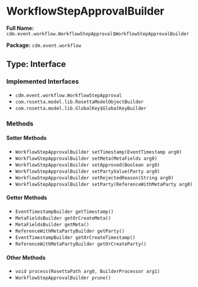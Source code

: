 # WorkflowStepApprovalBuilder

**Full Name:** `cdm.event.workflow.WorkflowStepApproval$WorkflowStepApprovalBuilder`

**Package:** `cdm.event.workflow`

## Type: Interface

### Implemented Interfaces

- `cdm.event.workflow.WorkflowStepApproval`
- `com.rosetta.model.lib.RosettaModelObjectBuilder`
- `com.rosetta.model.lib.GlobalKey$GlobalKeyBuilder`

### Methods

#### Setter Methods

- `WorkflowStepApprovalBuilder setTimestamp(EventTimestamp arg0)`
- `WorkflowStepApprovalBuilder setMeta(MetaFields arg0)`
- `WorkflowStepApprovalBuilder setApproved(Boolean arg0)`
- `WorkflowStepApprovalBuilder setPartyValue(Party arg0)`
- `WorkflowStepApprovalBuilder setRejectedReason(String arg0)`
- `WorkflowStepApprovalBuilder setParty(ReferenceWithMetaParty arg0)`

#### Getter Methods

- `EventTimestampBuilder getTimestamp()`
- `MetaFieldsBuilder getOrCreateMeta()`
- `MetaFieldsBuilder getMeta()`
- `ReferenceWithMetaPartyBuilder getParty()`
- `EventTimestampBuilder getOrCreateTimestamp()`
- `ReferenceWithMetaPartyBuilder getOrCreateParty()`

#### Other Methods

- `void process(RosettaPath arg0, BuilderProcessor arg1)`
- `WorkflowStepApprovalBuilder prune()`

